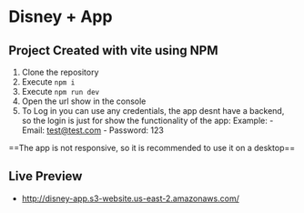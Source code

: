 # Disney + App

## Project Created with vite using NPM

1. Clone the repository
2. Execute `npm i`
3. Execute `npm run dev`
4. Open the url show in the console
5. To Log in you can use any credentials, the app desnt have a backend, so the login is just for show the functionality of the app:
   Example: - Email: test@test.com - Password: 123

==The app is not responsive, so it is recommended to use it on a desktop==

## Live Preview

- http://disney-app.s3-website.us-east-2.amazonaws.com/
